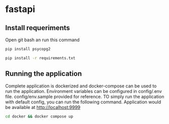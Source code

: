 # fastapi

## Install requeriments

Open git bash an run this command

```bash
pip install psycopg2
```

```bash
pip install -r requirements.txt
```

## Running the application

Complete application is dockerized and docker-compose can be used to run the application.
Environment variables can be configured in config/.env file. config/env.sample provided for reference.
TO simply run the application with default config, you can run the following command.
Application would be available at [http://localhost:9999](http://localhost:9999)

```bash
cd docker && docker compose up
```

